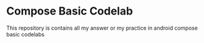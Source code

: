# Compose Basic Codelab

This repository is contains all my answer or my practice in android compose basic codelabs